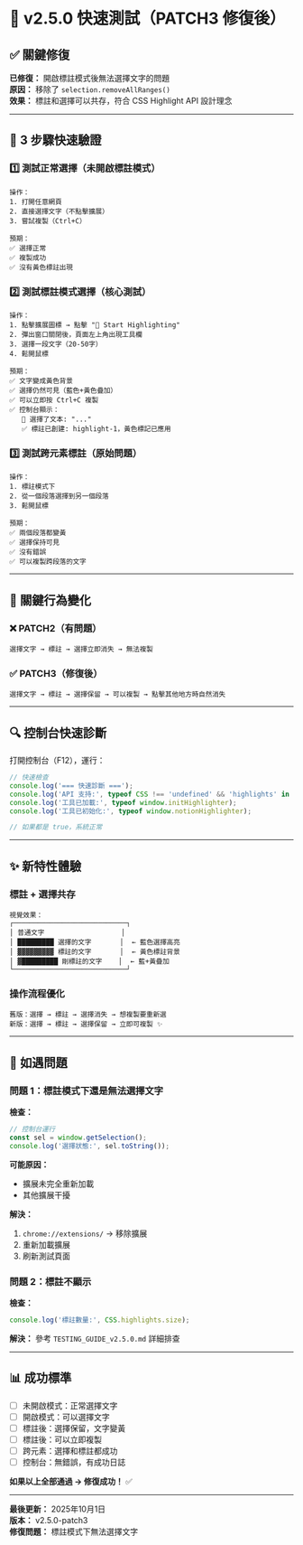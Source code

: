 # 🚀 v2.5.0 快速測試（PATCH3 修復後）

## ✅ 關鍵修復
**已修復：** 開啟標註模式後無法選擇文字的問題  
**原因：** 移除了 `selection.removeAllRanges()`  
**效果：** 標註和選擇可以共存，符合 CSS Highlight API 設計理念

---

## 🧪 3 步驟快速驗證

### 1️⃣ **測試正常選擇（未開啟標註模式）**
```
操作：
1. 打開任意網頁
2. 直接選擇文字（不點擊擴展）
3. 嘗試複製（Ctrl+C）

預期：
✅ 選擇正常
✅ 複製成功
✅ 沒有黃色標註出現
```

### 2️⃣ **測試標註模式選擇（核心測試）**
```
操作：
1. 點擊擴展圖標 → 點擊 "📝 Start Highlighting"
2. 彈出窗口關閉後，頁面左上角出現工具欄
3. 選擇一段文字（20-50字）
4. 鬆開鼠標

預期：
✅ 文字變成黃色背景
✅ 選擇仍然可見（藍色+黃色疊加）
✅ 可以立即按 Ctrl+C 複製
✅ 控制台顯示：
   📍 選擇了文本: "..."
   ✅ 標註已創建: highlight-1，黃色標記已應用
```

### 3️⃣ **測試跨元素標註（原始問題）**
```
操作：
1. 標註模式下
2. 從一個段落選擇到另一個段落
3. 鬆開鼠標

預期：
✅ 兩個段落都變黃
✅ 選擇保持可見
✅ 沒有錯誤
✅ 可以複製跨段落的文字
```

---

## 🎯 關鍵行為變化

### ❌ PATCH2（有問題）
```
選擇文字 → 標註 → 選擇立即消失 → 無法複製
```

### ✅ PATCH3（修復後）
```
選擇文字 → 標註 → 選擇保留 → 可以複製 → 點擊其他地方時自然消失
```

---

## 🔍 控制台快速診斷

打開控制台（F12），運行：

```javascript
// 快速檢查
console.log('=== 快速診斷 ===');
console.log('API 支持:', typeof CSS !== 'undefined' && 'highlights' in CSS);
console.log('工具已加載:', typeof window.initHighlighter);
console.log('工具已初始化:', typeof window.notionHighlighter);

// 如果都是 true，系統正常
```

---

## ✨ 新特性體驗

### 標註 + 選擇共存
```
視覺效果：
┌────────────────────────────┐
│ 普通文字                   │
│ █████████ 選擇的文字       │  ← 藍色選擇高亮
│ ▓▓▓▓▓▓▓▓▓ 標註的文字       │  ← 黃色標註背景
│ ▓█████████ 剛標註的文字    │  ← 藍+黃疊加
└────────────────────────────┘
```

### 操作流程優化
```
舊版：選擇 → 標註 → 選擇消失 → 想複製要重新選
新版：選擇 → 標註 → 選擇保留 → 立即可複製 ✨
```

---

## 🐛 如遇問題

### 問題 1：標註模式下還是無法選擇文字
**檢查：** 
```javascript
// 控制台運行
const sel = window.getSelection();
console.log('選擇狀態:', sel.toString());
```
**可能原因：** 
- 擴展未完全重新加載
- 其他擴展干擾

**解決：** 
1. `chrome://extensions/` → 移除擴展
2. 重新加載擴展
3. 刷新測試頁面

### 問題 2：標註不顯示
**檢查：**
```javascript
console.log('標註數量:', CSS.highlights.size);
```
**解決：** 參考 `TESTING_GUIDE_v2.5.0.md` 詳細排查

---

## 📊 成功標準

- [ ] 未開啟模式：正常選擇文字
- [ ] 開啟模式：可以選擇文字
- [ ] 標註後：選擇保留，文字變黃
- [ ] 標註後：可以立即複製
- [ ] 跨元素：選擇和標註都成功
- [ ] 控制台：無錯誤，有成功日誌

**如果以上全部通過 → 修復成功！** ✅

---

**最後更新：** 2025年10月1日  
**版本：** v2.5.0-patch3  
**修復問題：** 標註模式下無法選擇文字
